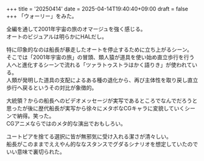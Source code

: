 +++
title = '20250414'
date = 2025-04-14T19:40:40+09:00
draft = false
+++
「ウォーリー」をみた。

全編を通して2001年宇宙の旅のオマージュを強く感じる。  
オートのビジュアルは明らかにHALだし。

特に印象的なのは船長が暴走したオートを停止するために立ち上がるシーン。  
そこでは「2001年宇宙の旅」の冒頭、類人猿が道具を使い始め直立歩行を行う人へと進化するシーンで流れる「ツァラトゥストラはかく語りき」が使われている。  
人類が発明した道具の支配によるある種の退化から、再び主体性を取り戻し直立歩行へ戻るというその対比が象徴的。  

大統領？からの船長へのビデオメッセージが実写であるところでなんでだろうと思ったが後に歴代船長が実写から徐々にメタボなCGキャラに変貌していくシーンで納得。笑った。  
CGアニメならではのメタ的な演出でおもしろい。  

ユートピアを捨てる選択に皆が無邪気に受け入れる潔さが清々しい。  
船長がこのままでええやん的ななスタンスでグダるシナリオを想定していたのでいい意味で裏切られた。